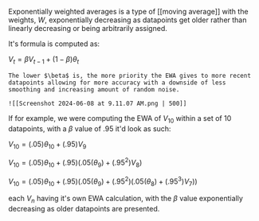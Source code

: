  Exponentially weighted averages is a type of [[moving average]] with the weights, $W$, exponentially decreasing as datapoints get older rather than linearly decreasing or being arbitrarily assigned.

It's formula is computed as:

$V_t = \beta V_{t-1} + (1 - \beta) \theta_t$

	The lower $\beta$ is, the more priority the EWA gives to more recent datapoints allowing for more accuracy with a downside of less smoothing and increasing amount of random noise.

	![[Screenshot 2024-06-08 at 9.11.07 AM.png | 500]]

If for example, we were computing the EWA of $V_{10}$ within a set of 10 datapoints, with a $\beta$ value of $.95$ it'd look as such:

$V_{10} = (.05)\theta_{10} + (.95)V_{9}$

$V_{10} = (.05)\theta_{10} + (.95)(.05(\theta_9) + (.95^2)V_8)$

$V_{10} = (.05)\theta_{10} + (.95)(.05(\theta_9) + (.95^2)(.05(\theta_8) + (.95^3)V_7))$

each $V_n$ having it's own EWA calculation, with the $\beta$ value exponentially decreasing as older datapoints are presented.